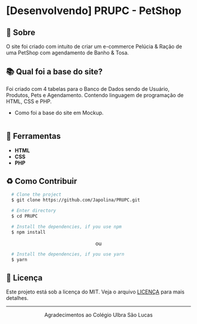 # [Desenvolvendo] PRUPC - PetShop

## 📘 Sobre

O site foi criado com intuito de criar um e-commerce Pelúcia & Ração de uma PetShop com agendamento de Banho & Tosa.

## 📚 Qual foi a base do site?

Foi criado com 4 tabelas para o Banco de Dados sendo de Usuário, Produtos, Pets e Agendamento. Contendo linguagem de programação de HTML, CSS e PHP.

-  Como foi a base do site em Mockup.
  
<img src="" />



## 🔨 Ferramentas

- **HTML**
- **CSS**
- **PHP**

## ♻️ Como Contribuir

```bash
  # Clone the project
  $ git clone https://github.com/Japolina/PRUPC.git
```

```bash
  # Enter directory
  $ cd PRUPC
```

```bash
  # Install the dependencies, if you use npm
  $ npm install
```

<p align="center">ou</p>

```bash
  # Install the dependencies, if you use yarn
  $ yarn
```

## 📜 Licença

Este projeto está sob a licença do MIT. Veja o arquivo <a href="https://github.com/Japolina/PRUPC/blob/main/LICENSE">LICENÇA</a> para mais detalhes.

---

<p align="center">Agradecimentos ao Colégio Ulbra São Lucas</p>

